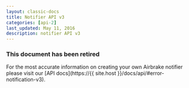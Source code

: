 ```yaml
---
layout: classic-docs
title: Notifier API v3
categories: [api-2]
last_updated: May 11, 2016
description: notifier API v3
---
```


### This document has been retired
For the most accurate information on creating your own Airbrake notifier please
visit our [API docs](https://{{ site.host }}/docs/api/#error-notification-v3).
